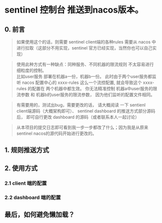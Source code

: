 # sentinel 控制台 推送到nacos版本。

## 0. 前言
> 如果使用这个的话，则需要 sentinel client端的各种rules 需要从 nacos  中进行拉取（这部分不用实现，sentinel 官方已经实现，当然你也可以自己实现）

> 使用此种方式有一种缺点：同种服务、不同机器的限流规则 不太容易进行细粒度的控制。  
> 比如user服务 部署在机器a一份，机器b一份。
> 此时由于两个user服务都监听 nacos 配置中心的 xxxx-rules 这么一个流控配置,
> 就会导致这个 xxxx-rules 的配置在 两个机器中都生效。
> 你无法精准控制 机器a中user服务的限流参数 和 机器b的user服务的限流参数，
> 因为他们监听的配置文件相同。


> 有需要用的，测试出bug，需要更改的话，
> 请大概阅读 一下 sentienl client端源码（大概架构即可）、 
> sentinel dashboard 的推送方式部分源码后， 即可自行更改 dashboard 的源码（或者联系本人一起讨论）

> 从本项目的提交日志即可看到我一步一步都改了什么；因为我是从原来sentinel nacos的源代码开始进行更改的。



## 1. 规则推送方式


## 2. 使用方式

### 2.1 client 端的配置

### 2.2 dashboard 端的配置


## 最后，如何避免懒加载？